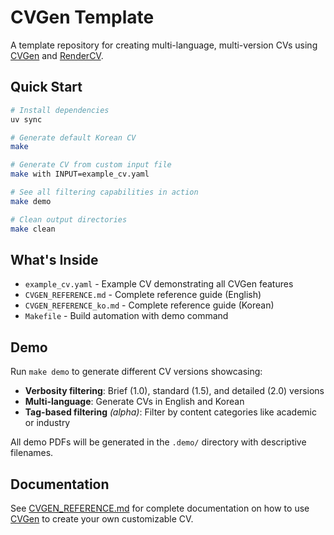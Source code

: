 # CVGen Template

A template repository for creating multi-language, multi-version CVs using [CVGen](https://github.com/isnbh0/cvgen) and [RenderCV](https://github.com/rendercv/rendercv).

## Quick Start

```bash
# Install dependencies
uv sync

# Generate default Korean CV
make

# Generate CV from custom input file
make with INPUT=example_cv.yaml

# See all filtering capabilities in action
make demo

# Clean output directories
make clean
```

## What's Inside

- `example_cv.yaml` - Example CV demonstrating all CVGen features
- `CVGEN_REFERENCE.md` - Complete reference guide (English)
- `CVGEN_REFERENCE_ko.md` - Complete reference guide (Korean)
- `Makefile` - Build automation with demo command

## Demo

Run `make demo` to generate different CV versions showcasing:
- **Verbosity filtering**: Brief (1.0), standard (1.5), and detailed (2.0) versions
- **Multi-language**: Generate CVs in English and Korean
- **Tag-based filtering** _(alpha)_: Filter by content categories like academic or industry

All demo PDFs will be generated in the `.demo/` directory with descriptive filenames.

## Documentation

See [CVGEN_REFERENCE.md](CVGEN_REFERENCE.md) for complete documentation on how to use [CVGen](https://github.com/isnbh0/cvgen) to create your own customizable CV.
